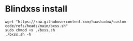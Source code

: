 # Blindxss install
```
wget "https://raw.githubusercontent.com/haxshadow/custom-code/refs/heads/main/bxss.sh"
sudo chmod +x ./bxss.sh
./bxss.sh -h
```
